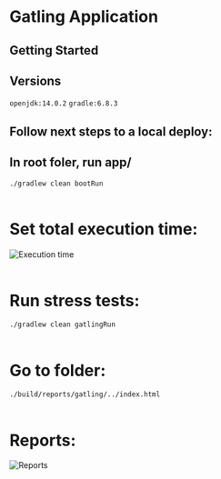 # Gatling Application

## Getting Started

## Versions

`openjdk:14.0.2`
`gradle:6.8.3`

## Follow next steps to a local deploy:


## In root foler, run app/
`./gradlew clean bootRun`
<br><br>


# Set total execution time:
![Execution time](https://github.com/jass2125/gatling-application/blob/master/img/execution-time.png)
<br><br>

# Run stress tests:
`./gradlew clean gatlingRun`
<br><br>

# Go to folder:
`./build/reports/gatling/../index.html`
<br><br>

# Reports:
![Reports](https://github.com/jass2125/gatling-application/blob/master/img/graphics.png)






